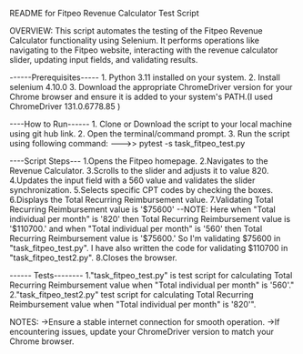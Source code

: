 README for Fitpeo Revenue Calculator Test Script

OVERVIEW:
This script automates the testing of the Fitpeo Revenue Calculator functionality using Selenium. It performs operations like navigating to the Fitpeo website, interacting with the revenue calculator slider, updating input fields, and validating results.

------Prerequisites-----
    1. Python 3.11 installed on your system.
    2. Install selenium 4.10.0
    3. Download the appropriate ChromeDriver version for your Chrome browser and ensure it is added to your system's PATH.(I used ChromeDriver 131.0.6778.85 )

----How to Run------
     1. Clone or Download the script to your local machine using git hub link.
     2. Open the terminal/command prompt.
     3. Run the script using following command:
                 --->> pytest -s task_fitpeo_test.py


----Script Steps---
     1.Opens the Fitpeo homepage.
     2.Navigates to the Revenue Calculator.
     3.Scrolls to the slider and adjusts it to  value 820.
     4.Updates the input field with a 560 value and validates the slider synchronization.
     5.Selects specific CPT codes by checking the boxes.
     6.Displays the Total Recurring Reimbursement value.
     7.Validating  Total Recurring Reimbursement value is '$75600'
       --NOTE: Here when "Total individual per month" is '820' then Total Recurring Reimbursement value is '$110700.'
               and when  "Total individual per month" is '560' then Total Recurring Reimbursement value is '$75600.'
               So I'm validating $75600 in "task_fitpeo_test.py". I have also written the code for validating $110700 in "task_fitpeo_test2.py".
     8.Closes the browser.

------ Tests--------
 1."task_fitpeo_test.py" is test script for calculating Total Recurring Reimbursement value when  "Total individual per month" is '560'."
 2."task_fitpeo_test2.py" test script for calculating Total Recurring Reimbursement value when "Total individual per month" is '820'".


NOTES:
 ->Ensure a stable internet connection for smooth operation.
 ->If encountering issues, update your ChromeDriver version to match your Chrome browser.

